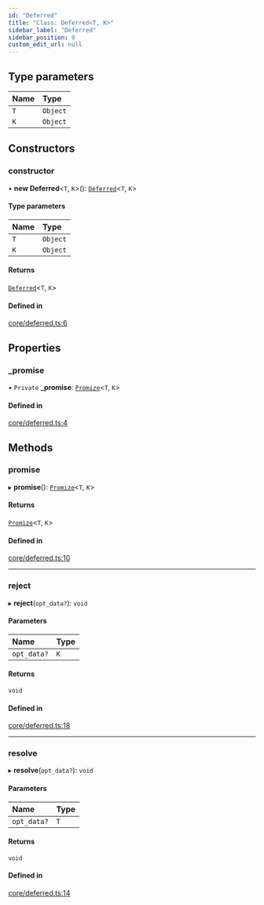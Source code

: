 ```yaml
---
id: "Deferred"
title: "Class: Deferred<T, K>"
sidebar_label: "Deferred"
sidebar_position: 0
custom_edit_url: null
---
```


## Type parameters

| Name | Type |
| :------ | :------ |
| `T` | `Object` |
| `K` | `Object` |

## Constructors

### constructor

• **new Deferred**\<`T`, `K`\>(): [`Deferred`](Deferred.md)\<`T`, `K`\>

#### Type parameters

| Name | Type |
| :------ | :------ |
| `T` | `Object` |
| `K` | `Object` |

#### Returns

[`Deferred`](Deferred.md)\<`T`, `K`\>

#### Defined in

[core/deferred.ts:6](https://github.com/siposdani87/sui-js/blob/9aff0f0/src/core/deferred.ts#L6)

## Properties

### \_promise

• `Private` **\_promise**: [`Promize`](Promize.md)\<`T`, `K`\>

#### Defined in

[core/deferred.ts:4](https://github.com/siposdani87/sui-js/blob/9aff0f0/src/core/deferred.ts#L4)

## Methods

### promise

▸ **promise**(): [`Promize`](Promize.md)\<`T`, `K`\>

#### Returns

[`Promize`](Promize.md)\<`T`, `K`\>

#### Defined in

[core/deferred.ts:10](https://github.com/siposdani87/sui-js/blob/9aff0f0/src/core/deferred.ts#L10)

___

### reject

▸ **reject**(`opt_data?`): `void`

#### Parameters

| Name | Type |
| :------ | :------ |
| `opt_data?` | `K` |

#### Returns

`void`

#### Defined in

[core/deferred.ts:18](https://github.com/siposdani87/sui-js/blob/9aff0f0/src/core/deferred.ts#L18)

___

### resolve

▸ **resolve**(`opt_data?`): `void`

#### Parameters

| Name | Type |
| :------ | :------ |
| `opt_data?` | `T` |

#### Returns

`void`

#### Defined in

[core/deferred.ts:14](https://github.com/siposdani87/sui-js/blob/9aff0f0/src/core/deferred.ts#L14)
